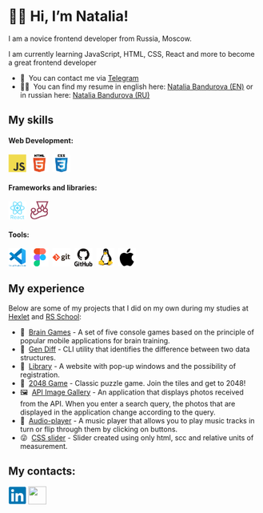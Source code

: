 # 🙋‍♀️ Hi, I’m Natalia!

I am a novice frontend developer from Russia, Moscow.

I am currently learning JavaScript, HTML, CSS, React and more to become a great frontend developer

* 💬 &nbsp;You can contact me via [Telegram](https://t.me/Nata_Bandurova)
* 👩‍💻 &nbsp;You can find my resume in english here: [Natalia Bandurova (EN)](https://splitcode.github.io/CV_Natalia_Bandurova/) or in russian here: [Natalia Bandurova (RU)]()

## My skills

#### Web Development:
<p align="left">
<img src="https://github.com/devicons/devicon/blob/master/icons/javascript/javascript-original.svg" title="JavaScript" alt="JavaScript" width="36" height="36">&nbsp;
<img src="https://github.com/devicons/devicon/blob/master/icons/html5/html5-original-wordmark.svg" title="HTML" alt="HTML" width="36" height="36">&nbsp;
<img src="https://github.com/devicons/devicon/blob/master/icons/css3/css3-original-wordmark.svg" title="CSS" alt="CSS" width="36" height="36">&nbsp;
</p>

#### Frameworks and libraries:
<p align="left">
<img src="https://github.com/devicons/devicon/blob/master/icons/react/react-original-wordmark.svg" title="React" alt="React" width="36" height="36">&nbsp;
<img src="https://github.com/devicons/devicon/blob/master/icons/jest/jest-plain.svg" title="Jest" alt="Jest" width="36" height="36">&nbsp;
</p>

#### Tools:
<p align="left">
<img src="https://github.com/devicons/devicon/blob/master/icons/vscode/vscode-original-wordmark.svg" title="VSCode" alt="VSCode" width="36" height="36">&nbsp;
<img src="https://github.com/devicons/devicon/blob/master/icons/figma/figma-original.svg" title="Figma" alt="Figma" width="36" height="36">&nbsp;
<img src="https://github.com/devicons/devicon/blob/master/icons/git/git-original-wordmark.svg" title="Git" alt="Git" width="36" height="36">&nbsp;
<img src="https://github.com/devicons/devicon/blob/master/icons/github/github-original-wordmark.svg" title="GitHub" alt="GitHub" width="36" height="36">&nbsp;
<img src="https://github.com/devicons/devicon/blob/master/icons/linux/linux-original.svg" title="Linux" alt="Linux" width="36" height="36">&nbsp;
<img src="https://github.com/devicons/devicon/blob/master/icons/apple/apple-original.svg" title="MacOS" alt="MacOS" width="36" height="36">&nbsp;
</p>

## My experience

Below are some of my projects that I did on my own during my studies at [Hexlet](https://ru.hexlet.io/programs/frontend) and [RS School](https://rs.school/):
-  🧠 &nbsp;[Brain Games](https://github.com/SplitCode/Brain-games) - A set of five console games based on the principle of popular mobile applications for brain training.
-  📑 &nbsp;[Gen Diff](https://github.com/SplitCode/Difference-Generator) - CLI utility that identifies the difference between two data structures.
-  📖 &nbsp;[Library](https://splitcode.github.io/Library/) - A website with pop-up windows and the possibility of registration.
-  🎲 &nbsp;[2048 Game](https://splitcode.github.io/2048_Game/) - Сlassic puzzle game. Join the tiles and get to 2048!
-  🖼 &nbsp;[API Image Gallery](https://splitcode.github.io/API_Image_Gallery/) - An application that displays photos received from the API. When you enter a search query, the photos that are displayed in the application change according to the query.
-  🎼 &nbsp;[Audio-player](https://splitcode.github.io/Audio_player/) - A music player that allows you to play music tracks in turn or flip through them by clicking on buttons.
-  😜 &nbsp;[CSS slider](https://splitcode.github.io/cssMemeSlider/cssMemeSlider/index.html) - Slider created using only html, scc and relative units of measurement.

## My contacts:

<p align="left"> 
<a href="https://www.linkedin.com/in/natalia-bandurova-33b13b265/" target="_blank" rel="noreferrer"><img src="https://github.com/devicons/devicon/blob/master/icons/linkedin/linkedin-original.svg" width="36" height="36"></a>
<a href="https://www.x.com/Natabandurova" target="_blank" rel="noreferrer"> <picture> <source media="(prefers-color-scheme: dark)" srcset="https://raw.githubusercontent.com/danielcranney/readme-generator/main/public/icons/socials/twitter-dark.svg" /> <source media="(prefers-color-scheme: light)" srcset="https://raw.githubusercontent.com/danielcranney/readme-generator/main/public/icons/socials/twitter.svg" /> <img src="https://raw.githubusercontent.com/danielcranney/readme-generator/main/public/icons/socials/twitter.svg" width="36" height="36" /> </picture> </a>
</p>




